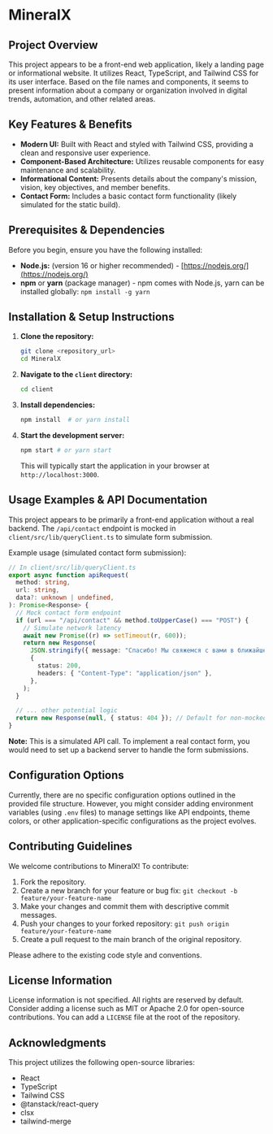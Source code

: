 # MineralX

## Project Overview

This project appears to be a front-end web application, likely a landing page or informational website. It utilizes React, TypeScript, and Tailwind CSS for its user interface.  Based on the file names and components, it seems to present information about a company or organization involved in digital trends, automation, and other related areas.

## Key Features & Benefits

*   **Modern UI:** Built with React and styled with Tailwind CSS, providing a clean and responsive user experience.
*   **Component-Based Architecture:** Utilizes reusable components for easy maintenance and scalability.
*   **Informational Content:** Presents details about the company's mission, vision, key objectives, and member benefits.
*   **Contact Form:** Includes a basic contact form functionality (likely simulated for the static build).

## Prerequisites & Dependencies

Before you begin, ensure you have the following installed:

*   **Node.js:** (version 16 or higher recommended) - [https://nodejs.org/](https://nodejs.org/)
*   **npm** or **yarn** (package manager) - npm comes with Node.js, yarn can be installed globally: `npm install -g yarn`

## Installation & Setup Instructions

1.  **Clone the repository:**

    ```bash
    git clone <repository_url>
    cd MineralX
    ```

2.  **Navigate to the `client` directory:**

    ```bash
    cd client
    ```

3.  **Install dependencies:**

    ```bash
    npm install  # or yarn install
    ```

4.  **Start the development server:**

    ```bash
    npm start # or yarn start
    ```

    This will typically start the application in your browser at `http://localhost:3000`.

## Usage Examples & API Documentation

This project appears to be primarily a front-end application without a real backend. The `/api/contact` endpoint is mocked in `client/src/lib/queryClient.ts` to simulate form submission.

Example usage (simulated contact form submission):

```typescript
// In client/src/lib/queryClient.ts
export async function apiRequest(
  method: string,
  url: string,
  data?: unknown | undefined,
): Promise<Response> {
  // Mock contact form endpoint
  if (url === "/api/contact" && method.toUpperCase() === "POST") {
    // Simulate network latency
    await new Promise((r) => setTimeout(r, 600));
    return new Response(
      JSON.stringify({ message: "Спасибо! Мы свяжемся с вами в ближайшее время." }),
      {
        status: 200,
        headers: { "Content-Type": "application/json" },
      },
    );
  }

  // ... other potential logic
  return new Response(null, { status: 404 }); // Default for non-mocked requests
}
```

**Note:** This is a simulated API call. To implement a real contact form, you would need to set up a backend server to handle the form submissions.

## Configuration Options

Currently, there are no specific configuration options outlined in the provided file structure. However, you might consider adding environment variables (using `.env` files) to manage settings like API endpoints, theme colors, or other application-specific configurations as the project evolves.

## Contributing Guidelines

We welcome contributions to MineralX! To contribute:

1.  Fork the repository.
2.  Create a new branch for your feature or bug fix: `git checkout -b feature/your-feature-name`
3.  Make your changes and commit them with descriptive commit messages.
4.  Push your changes to your forked repository: `git push origin feature/your-feature-name`
5.  Create a pull request to the main branch of the original repository.

Please adhere to the existing code style and conventions.

## License Information

License information is not specified. All rights are reserved by default. Consider adding a license such as MIT or Apache 2.0 for open-source contributions.  You can add a `LICENSE` file at the root of the repository.

## Acknowledgments

This project utilizes the following open-source libraries:

*   React
*   TypeScript
*   Tailwind CSS
*   @tanstack/react-query
*   clsx
*   tailwind-merge
